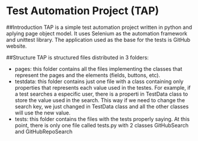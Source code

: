 # Test Automation Project (TAP)

##Introduction
TAP is a simple test automation project written in python and aplying page object model. It uses Selenium as the automation framework and unittest library.
The application used as the base for the tests is GitHub website.

##Structure
TAP is structured files distributed in 3 folders:
- pages: this folder contains all the files implementing the classes that represent the pages and the elements (fields, buttons, etc).
- testdata: this folder contains just one file with a class containing only properties that represents each value used in the testes. For example, if a test searches a especific user, there is a properti in TestData class to store the value used in the search. This way if we need to change the search key, we just changed in TestData class and all the other classes will use the new value.
- tests: this folder contains the files with the tests properly saying. At this point, there is only one file called tests.py with 2 classes GitHubSearch and GitHubRepoSearch
